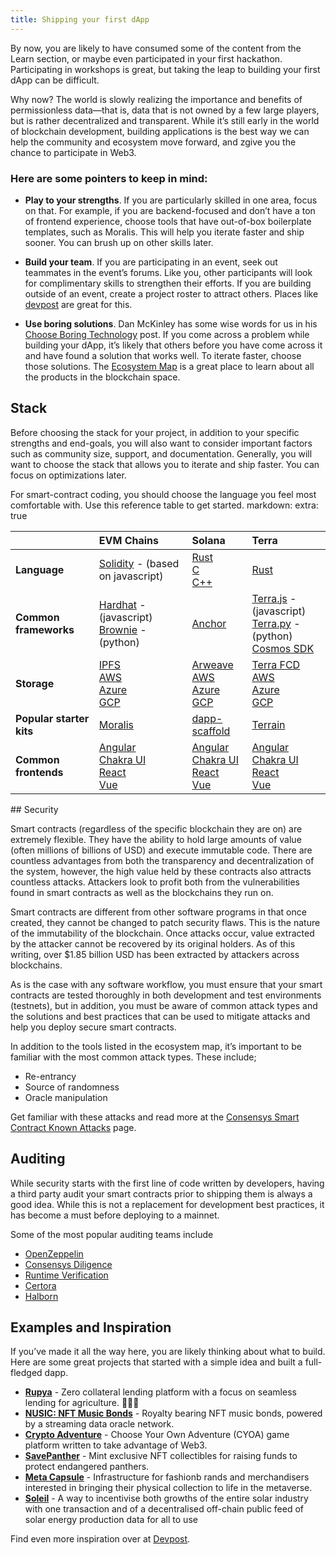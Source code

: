 ```yaml
---
title: Shipping your first dApp
---
```


By now, you are likely to have consumed some of the content from the Learn section, or maybe even participated in your
first hackathon. Participating in workshops is great, but taking the leap to building your first dApp can be difficult.

Why now? The world is slowly realizing the importance and benefits of permissionless data—that is, data that is not
owned by a few large players, but is rather decentralized and transparent. While it’s still early in the world of
blockchain development, building applications is the best way we can help the community and ecosystem move forward, and
zgive you the chance to participate in Web3.

### Here are some pointers to keep in mind:

- **Play to your strengths**. If you are particularly skilled in one area, focus on that. For example, if you are
  backend-focused and don’t have a ton of frontend experience, choose tools that have out-of-box boilerplate templates,
  such as Moralis. This will help you iterate faster and ship sooner. You can brush up on other skills later.

- **Build your team**. If you are participating in an event, seek out teammates in the event’s forums. Like you, other
  participants will look for complimentary skills to strengthen their efforts. If you are building outside of an event,
  create a project roster to attract others. Places like [devpost](https://devpost.com/software) are great for this.

- **Use boring solutions**. Dan McKinley has some wise words for us in his
  [Choose Boring Technology](https://mcfunley.com/choose-boring-technology) post. If you come across a problem while
  building your dApp, it’s likely that others before you have come across it and have found a solution that works well.
  To iterate faster, choose those solutions. The
  [Ecosystem Map](https://www.figma.com/proto/U6iAHSsDlqoJfOaNwRigeO/Ecosystem-Tools-Map?page-id=0%3A1&node-id=2%3A1242&viewport=264%2C48%2C0.68&scaling=scale-down)
  is a great place to learn about all the products in the blockchain space.

## Stack

Before choosing the stack for your project, in addition to your specific strengths and end-goals, you will also want to
consider important factors such as community size, support, and documentation. Generally, you will want to choose the
stack that allows you to iterate and ship faster. You can focus on optimizations later.

For smart-contract coding, you should choose the language you feel most comfortable with. Use this reference table to
get started. markdown: extra: true

<div className="table-wrapper" markdown="1">

|                          | EVM Chains                                                                                                                                                                                               | Solana                                                                                                                                                                                                              | Terra                                                                                                                                                                                                                           |
| :----------------------- | :------------------------------------------------------------------------------------------------------------------------------------------------------------------------------------------------------- | :------------------------------------------------------------------------------------------------------------------------------------------------------------------------------------------------------------------ | :------------------------------------------------------------------------------------------------------------------------------------------------------------------------------------------------------------------------------ |
| **Language**             | [Solidity](https://docs.soliditylang.org/en/v0.8.13/) - (based on javascript)                                                                                                                            | [Rust](https://www.rust-lang.org/)<br /> [C](https://www.iso.org/standard/74528.html)<br /> [C++](https://isocpp.org/)                                                                                              | [Rust](https://www.rust-lang.org/)                                                                                                                                                                                              |
| **Common frameworks**    | [Hardhat](https://hardhat.org/) - (javascript)<br /> [Brownie](https://eth-brownie.readthedocs.io/en/stable/index.html) - (python)                                                                       | [Anchor](https://book.anchor-lang.com/)                                                                                                                                                                             | [Terra.js](https://terra-money.github.io/terra.js/) - (javascript)<br /> [Terra.py](https://github.com/terra-money/terra.py) - (python)<br /> [Cosmos SDK](https://v1.cosmos.network/sdk)                                       |
| **Storage**              | [IPFS](https://ipfs.io/)<br /> [AWS](https://aws.amazon.com/s3/)<br /> [Azure](https://docs.microsoft.com/en-us/azure/storage/common/storage-introduction)<br /> [GCP](https://cloud.google.com/storage) | [Arweave](https://www.arweave.org/)<br /> [AWS](https://aws.amazon.com/s3/)<br /> [Azure](https://docs.microsoft.com/en-us/azure/storage/common/storage-introduction)<br /> [GCP](https://cloud.google.com/storage) | [Terra FCD](https://github.com/terra-money/fcd)<br /> [AWS](https://aws.amazon.com/s3/)<br /> [Azure](https://docs.microsoft.com/en-us/azure/storage/common/storage-introduction)<br /> [GCP](https://cloud.google.com/storage) |
| **Popular starter kits** | [Moralis](https://moralis.io/)                                                                                                                                                                           | [dapp-scaffold](https://github.com/solana-labs/dapp-scaffold)                                                                                                                                                       | [Terrain](https://github.com/iboss-ptk/terrain)                                                                                                                                                                                 |
| **Common frontends**     | [Angular](https://angular.io/)<br /> [Chakra UI](https://chakra-ui.com/)<br /> [React](https://reactjs.org/)<br /> [Vue](https://vuejs.org/)                                                             | [Angular](https://angular.io/)<br /> [Chakra UI](https://chakra-ui.com/)<br /> [React](https://reactjs.org/)<br /> [Vue](https://vuejs.org/)                                                                        | [Angular](https://angular.io/)<br /> [Chakra UI](https://chakra-ui.com/)<br /> [React](https://reactjs.org/)<br /> [Vue](https://vuejs.org/)                                                                                    |

</div>
## Security

Smart contracts (regardless of the specific blockchain they are on) are extremely flexible. They have the ability to
hold large amounts of value (often millions of billions of USD) and execute immutable code. There are countless
advantages from both the transparency and decentralization of the system, however, the high value held by these
contracts also attracts countless attacks. Attackers look to profit both from the vulnerabilities found in smart
contracts as well as the blockchains they run on.

Smart contracts are different from other software programs in that once created, they cannot be changed to patch
security flaws. This is the nature of the immutability of the blockchain. Once attacks occur, value extracted by the
attacker cannot be recovered by its original holders. As of this writing, over $1.85 billion USD has been extracted by
attackers across blockchains.

As is the case with any software workflow, you must ensure that your smart contracts are tested thoroughly in both
development and test environments (testnets), but in addition, you must be aware of common attack types and the
solutions and best practices that can be used to mitigate attacks and help you deploy secure smart contracts.

In addition to the tools listed in the ecosystem map, it’s important to be familiar with the most common attack types.
These include;

- Re-entrancy
- Source of randomness
- Oracle manipulation

Get familiar with these attacks and read more at the
[Consensys Smart Contract Known Attacks](https://consensys.github.io/smart-contract-best-practices/attacks/) page.

## Auditing

While security starts with the first line of code written by developers, having a third party audit your smart contracts
prior to shipping them is always a good idea. While this is not a replacement for development best practices, it has
become a must before deploying to a mainnet.

Some of the most popular auditing teams include

- [OpenZeppelin](https://openzeppelin.com/security-audits/)
- [Consensys Diligence](https://consensys.net/diligence/)
- [Runtime Verification](https://runtimeverification.com/smartcontract/)
- [Certora](https://www.certora.com/)
- [Halborn](https://halborn.com/)

## Examples and Inspiration

If you’ve made it all the way here, you are likely thinking about what to build. Here are some great projects that
started with a simple idea and built a full-fledged dapp.

- [**Rupya**](https://devfolio.co/submissions/rupya-776b) - Zero collateral lending platform with a focus on seamless
  lending for agriculture. 🧑🏽‍🌾
- [**NUSIC: NFT Music Bonds**](https://devpost.com/software/nusic-nft-music-oracle) - Royalty bearing NFT music bonds,
  powered by a streaming data oracle network.
- [**Crypto Adventure**](https://github.com/otaiga/CryptoAdventure) - Choose Your Own Adventure (CYOA) game platform
  written to take advantage of Web3.
- [**SavePanther**](https://showcase.ethglobal.com/roadtoweb3/savepanther) - Mint exclusive NFT collectibles for raising
  funds to protect endangered panthers.
- [**Meta Capsule**](https://showcase.ethglobal.com/buildquest/meta-capsule-x30ba) - Infrastructure for fashionb rands
  and merchandisers interested in bringing their physical collection to life in the metaverse.
- [**Soleil**](https://devpost.com/software/soleil) - A way to incentivise both growths of the entire solar industry
  with one transaction and of a decentralised off-chain public feed of solar energy production data for all to use

Find even more inspiration over at [Devpost](https://devpost.com/software/built-with/blockchain).
